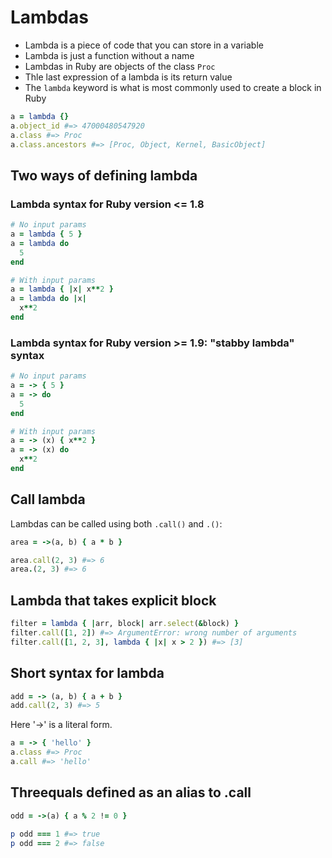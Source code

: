 # Lambdas

- Lambda is a piece of code that you can store in a variable
- Lambda is just a function without a name
- Lambdas in Ruby are objects of the class `Proc`
- Thle last expression of a lambda is its return value
- The `lambda` keyword is what is most commonly used to create a block in Ruby

```ruby
a = lambda {}
a.object_id #=> 47000480547920
a.class #=> Proc
a.class.ancestors #=> [Proc, Object, Kernel, BasicObject]
```

## Two ways of defining lambda

### Lambda syntax for Ruby version <= 1.8

```ruby
# No input params
a = lambda { 5 }
a = lambda do
  5
end

# With input params
a = lambda { |x| x**2 }
a = lambda do |x|
  x**2
end
```

### Lambda syntax for Ruby version >= 1.9: "stabby lambda" syntax

```ruby
# No input params
a = -> { 5 }
a = -> do
  5
end

# With input params
a = -> (x) { x**2 }
a = -> (x) do
  x**2
end
```

## Call lambda

Lambdas can be called using both `.call()` and `.()`:

```ruby
area = ->(a, b) { a * b }

area.call(2, 3) #=> 6
area.(2, 3) #=> 6
```

## Lambda that takes explicit block

```ruby
filter = lambda { |arr, block| arr.select(&block) }
filter.call([1, 2]) #=> ArgumentError: wrong number of arguments
filter.call([1, 2, 3], lambda { |x| x > 2 }) #=> [3]
```

## Short syntax for lambda

```ruby
add = -> (a, b) { a + b }
add.call(2, 3) #=> 5
```

Here '->' is a literal form.

```ruby
a = -> { 'hello' }
a.class #=> Proc
a.call #=> 'hello'
```

## Threequals defined as an alias to .call

```ruby
odd = ->(a) { a % 2 != 0 }

p odd === 1 #=> true
p odd === 2 #=> false
```
